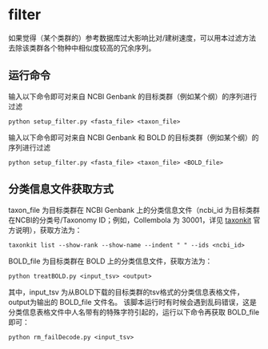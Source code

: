 # filter
如果觉得（某个类群的）参考数据库过大影响比对/建树速度，可以用本过滤方法去除该类群各个物种中相似度较高的冗余序列。



## 运行命令

输入以下命令即可对来自 NCBI Genbank 的目标类群（例如某个纲）的序列进行过滤
```
python setup_filter.py <fasta_file> <taxon_file>
```

输入以下命令即可对来自 NCBI Genbank 和 BOLD 的目标类群（例如某个纲）的序列进行过滤
```
python setup_filter.py <fasta_file> <taxon_file> <BOLD_file>
```

## 分类信息文件获取方式

taxon_file 为目标类群在 NCBI Genbank 上的分类信息文件（ncbi_id 为目标类群在NCBI的分类号/Taxonomy ID；例如，Collembola 为 30001，详见 [taxonkit](https://github.com/shenwei356/taxonkit) 官方说明），获取方法为：
```
taxonkit list --show-rank --show-name --indent " " --ids <ncbi_id>
```

BOLD_file 为目标类群在 BOLD 上的分类信息文件，获取方法为：
```
python treatBOLD.py <input_tsv> <output>
```
其中，input_tsv 为从BOLD下载的目标类群的tsv格式的分类信息表格文件，output为输出的 BOLD_file 文件名。
该脚本运行时有时候会遇到乱码错误，这是分类信息表格文件中人名带有的特殊字符引起的，运行以下命令再获取 BOLD_file 即可：
```
python rm_failDecode.py <input_tsv>
```
